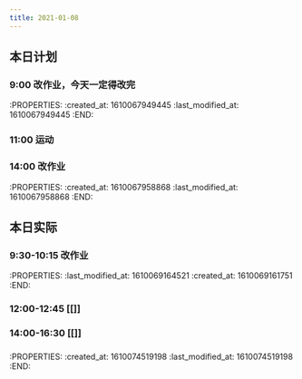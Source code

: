 ```yaml
---
title: 2021-01-08
---
```


## 本日计划
### 9:00 改作业，今天一定得改完
:PROPERTIES:
:created_at: 1610067949445
:last_modified_at: 1610067949445
:END:
### 11:00 运动
### 14:00 改作业
:PROPERTIES:
:created_at: 1610067958868
:last_modified_at: 1610067958868
:END:
## 本日实际
### 9:30-10:15 改作业
:PROPERTIES:
:last_modified_at: 1610069164521
:created_at: 1610069161751
:END:
### 12:00-12:45 [[]]
### 14:00-16:30 [[]]
###
:PROPERTIES:
:created_at: 1610074519198
:last_modified_at: 1610074519198
:END:
